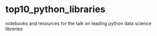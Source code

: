 # top10_python_libraries
notebooks and resources for the talk on leading python data science libraries
